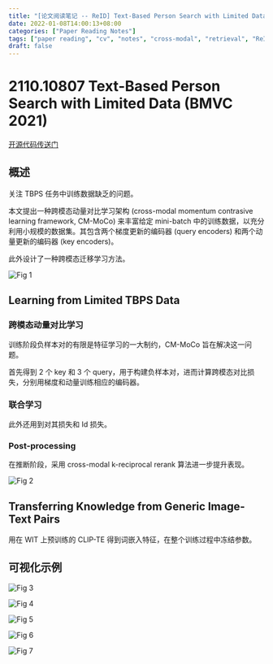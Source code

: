 ```yaml
---
title: "[论文阅读笔记 -- ReID] Text-Based Person Search with Limited Data (BMVC 2021)"
date: 2022-01-08T14:00:13+08:00
categories: ["Paper Reading Notes"]
tags: ["paper reading", "cv", "notes", "cross-modal", "retrieval", "ReID"]
draft: false
---
```


# 2110.10807 Text-Based Person Search with Limited Data (BMVC 2021)

[开源代码传送门](https://github.com/BrandonHanx/TextReID)

## 概述

关注 TBPS 任务中训练数据缺乏的问题。  

本文提出一种跨模态动量对比学习架构 (cross-modal momentum contrasive learning framework, CM-MoCo) 来丰富给定 mini-batch 中的训练数据，以充分利用小规模的数据集。其包含两个梯度更新的编码器 (query encoders) 和两个动量更新的编码器 (key encoders)。  

此外设计了一种跨模态迁移学习方法。  

![Fig 1](/images/2022/PRN162/1.png)

## Learning from Limited TBPS Data

### 跨模态动量对比学习

训练阶段负样本对的有限是特征学习的一大制约，CM-MoCo 旨在解决这一问题。  

首先得到 2 个 key 和 3 个 query，用于构建负样本对，进而计算跨模态对比损失，分别用梯度和动量训练相应的编码器。  

### 联合学习

此外还用到对其损失和 Id 损失。  

### Post-processing

在推断阶段，采用 cross-modal k-reciprocal rerank 算法进一步提升表现。  

![Fig 2](/images/2022/PRN162/2.png)

## Transferring Knowledge from Generic Image-Text Pairs

用在 WIT 上预训练的 CLIP-TE 得到词嵌入特征，在整个训练过程中冻结参数。  

## 可视化示例

![Fig 3](/images/2022/PRN162/3.png)

![Fig 4](/images/2022/PRN162/4.png)

![Fig 5](/images/2022/PRN162/5.png)

![Fig 6](/images/2022/PRN162/6.png)

![Fig 7](/images/2022/PRN162/7.png)
